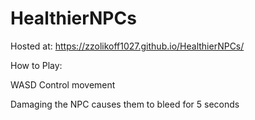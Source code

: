 # HealthierNPCs

Hosted at: https://zzolikoff1027.github.io/HealthierNPCs/

How to Play:

WASD Control movement

Damaging the NPC causes them to bleed for 5 seconds

